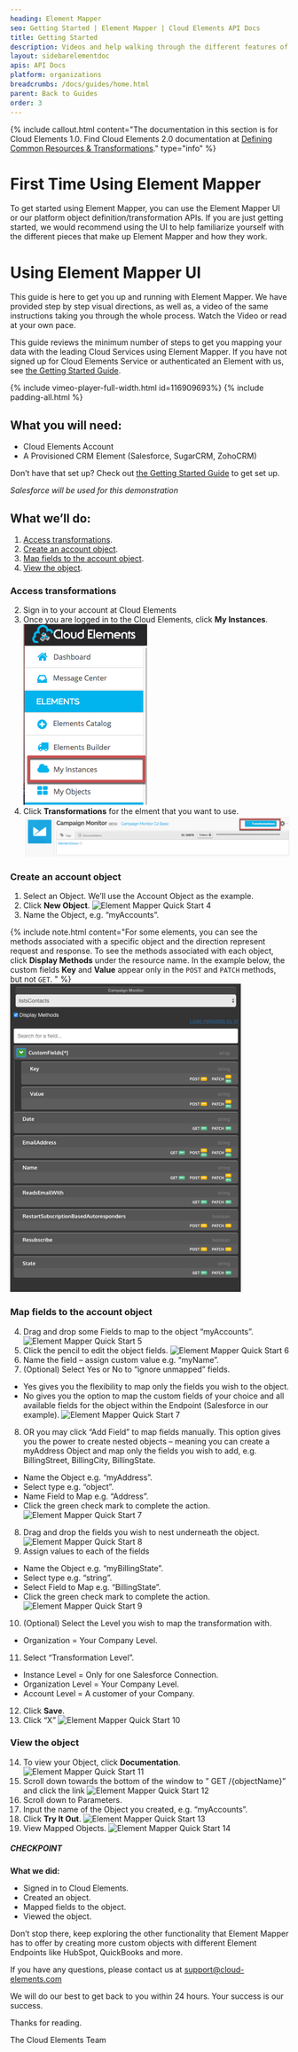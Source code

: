 ```yaml
---
heading: Element Mapper
seo: Getting Started | Element Mapper | Cloud Elements API Docs
title: Getting Started
description: Videos and help walking through the different features of Element Mapper.
layout: sidebarelementdoc
apis: API Docs
platform: organizations
breadcrumbs: /docs/guides/home.html
parent: Back to Guides
order: 3
---
```


{% include callout.html content="The documentation in this section is for Cloud Elements 1.0. Find Cloud Elements 2.0 documentation at <a href=../../guides/common-resources/index.html>Defining Common Resources & Transformations</a>." type="info" %}

# First Time Using Element Mapper
To get started using Element Mapper, you can use the Element Mapper UI or our platform object definition/transformation APIs.  If you are just getting started, we would recommend using the UI to help familiarize yourself with the different pieces that make up Element Mapper and how they work.

# Using Element Mapper UI

This guide is here to get you up and running with Element Mapper. We have provided step by step visual directions, as well as, a video of the same instructions taking you through the whole process. Watch the Video or read at your own pace.

This guide reviews the minimum number of steps to get you mapping your data with the leading Cloud Services using Element Mapper. If you have not signed up for Cloud Elements Service or authenticated an Element with us, see [the Getting Started Guide](/docs/quickstart/overview.html).

{% include vimeo-player-full-width.html id=116909693%}
{% include padding-all.html %}

## What you will need:

* Cloud Elements Account
* A Provisioned CRM Element (Salesforce, SugarCRM, ZohoCRM)

Don’t have that set up?
Check out [the Getting Started Guide](/docs/quickstart/overview.html) to get set up.

*Salesforce will be used for this demonstration*

## What we’ll do:

1. [Access transformations](#access-transformations).
2. [Create an account object](#create-an-account-object).
3. [Map fields to the account object](#map-fields-to-the-account-object).
4. [View the object](#view-the-object).

### Access transformations

2. Sign in to your account at Cloud Elements
3. Once you are logged in to the Cloud Elements, click **My Instances**.
![Element Mapper Quick Start 2](img/my-instances.png)
3. Click **Transformations** for the elment that you want to use.
![Element Mapper Quick Start 3](img/transformations.png)

### Create an account object

1. Select an Object. We’ll use the Account Object as the example.
2. Click **New Object**.
![Element Mapper Quick Start 4](http://cloud-elements.com/wp-content/uploads/2015/01/Datamapper18.png)
3. Name the Object, e.g. “myAccounts”.

{% include note.html content="For some elements, you can see the methods associated with a specific object and the direction represent request and response. To see the methods associated with each object, click <b>Display Methods</b> under the resource name. In the example below, the custom fields <b>Key</b> and <b>Value</b> appear only in the <code>POST</code> and <code>PATCH</code> methods, but not <code>GET</code>. " %}
![Display Methods](img/display-methods.png)

### Map fields to the account object

4. Drag and drop some Fields to map to the object “myAccounts”.
![Element Mapper Quick Start 5](http://cloud-elements.com/wp-content/uploads/2015/01/Datamapper21.png)
5. Click the pencil to edit the object fields.
![Element Mapper Quick Start 6](http://cloud-elements.com/wp-content/uploads/2015/01/Datamapper31.png)
6. Name the field – assign custom value e.g. “myName”.
7. (Optional) Select Yes or No to “ignore unmapped” fields.
  * Yes gives you the flexibility to map only the fields you wish to the object.
  * No gives you the option to map the custom fields of your choice and all available fields for the object within the Endpoint (Salesforce in our example).
![Element Mapper Quick Start 7](http://cloud-elements.com/wp-content/uploads/2015/01/Datamapper45.png)
8. OR you may click “Add Field” to map fields manually. This option gives you the power to create nested objects – meaning you can create a myAddress Object and map only the fields you wish to add, e.g. BillingStreet, BillingCity, BillingState.
  * Name the Object e.g. “myAddress”.
  * Select type e.g. “object”.
  * Name Field to Map e.g. “Address”.
  * Click the green check mark to complete the action.
  ![Element Mapper Quick Start 7](http://cloud-elements.com/wp-content/uploads/2015/01/Datamapper53.png)
8. Drag and drop the fields you wish to nest underneath the object.
![Element Mapper Quick Start 8](http://cloud-elements.com/wp-content/uploads/2015/01/Datamapper63.png)
9. Assign values to each of the fields
  * Name the Object e.g. “myBillingState”.
  * Select type e.g. “string”.
  * Select Field to Map e.g. “BillingState”.
  * Click the green check mark to complete the action.
  ![Element Mapper Quick Start 9](http://cloud-elements.com/wp-content/uploads/2015/01/Datamapper73.png)
10. (Optional) Select the Level you wish to map the transformation with.
  * Organization = Your Company Level.
11. Select “Transformation Level”.
  * Instance Level = Only for one Salesforce Connection.
  * Organization Level = Your Company Level.
  * Account Level = A customer of your Company.
12. Click **Save**.
13. Click “X”
![Element Mapper Quick Start 10](http://cloud-elements.com/wp-content/uploads/2015/01/Datamapper82.png)

### View the object

14. To view your Object, click **Documentation**.
![Element Mapper Quick Start 11](http://cloud-elements.com/wp-content/uploads/2015/01/Datamapper14.png)
15. Scroll down towards the bottom of the window to ” GET /{objectName}” and click the link
![Element Mapper Quick Start 12](http://cloud-elements.com/wp-content/uploads/2015/01/Datamapper15.png)
16. Scroll down to Parameters.
17. Input the name of the Object you created, e.g. “myAccounts”.
18. Click **Try It Out**.
![Element Mapper Quick Start 13](http://cloud-elements.com/wp-content/uploads/2015/01/Datamapper16.png)
19. View Mapped Objects.
![Element Mapper Quick Start 14](http://cloud-elements.com/wp-content/uploads/2015/01/Datamapper92.png)

##### CHECKPOINT

__What we did:__

* Signed in to Cloud Elements.
* Created an object.
* Mapped fields to the object.
* Viewed the object.

Don’t stop there, keep exploring the other functionality that Element Mapper has to offer by creating more custom objects with different Element Endpoints like HubSpot, QuickBooks and more.

If you have any questions, please contact us at [support@cloud-elements.com](mailto:support@cloud-elements.com)

We will do our best to get back to you within 24 hours. Your success is our success.

Thanks for reading.

The Cloud Elements Team

